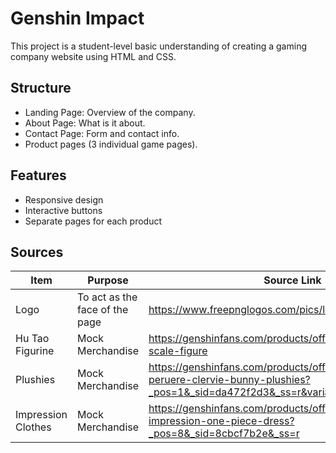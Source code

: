 # Genshin Impact

This project is a student-level basic understanding of creating a gaming company website using HTML and CSS.

## Structure
- Landing Page: Overview of the company.
- About Page: What is it about.
- Contact Page: Form and contact info.
- Product pages (3 individual game pages).

## Features
- Responsive design
- Interactive buttons
- Separate pages for each product

## Sources
|Item|Purpose|Source Link|
|-|-|-|
|Logo|To act as the face of the page|https://www.freepnglogos.com/pics/logo-genshin-impact|
|Hu Tao Figurine|Mock Merchandise|https://genshinfans.com/products/official-hu-tao-1-7-scale-figure
|Plushies|Mock Merchandise|https://genshinfans.com/products/official-arlecchino-peruere-clervie-bunny-plushies?_pos=1&_sid=da472f2d3&_ss=r&variant=49076804026664
|Impression Clothes|Mock Merchandise|https://genshinfans.com/products/official-hu-tao-impression-one-piece-dress?_pos=8&_sid=8cbcf7b2e&_ss=r
